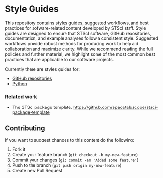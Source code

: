 # Style Guides

This repository contains styles guides, suggested workflows, and best practices for sofware-related content developed by STScI staff. Style guides are designed to ensure that STScI software, GitHub repositories, documentation, and example analyses follow a consistent style. Suggested workflows provide robust methods for producing work to help aid collaboration and maximize clarity. While we recommend reading the full policies and further material, we highlight some of the most common best practices that are applicable to our software projects.  

Currently there are styles guides for:

- [GitHub repositories](guides/github-repositories.md)
- [Python](guides/python.md)

### Related work

- The STScI package template: https://github.com/spacetelescope/stsci-package-template

## Contributing

If you want to suggest changes to this content do the following:

1. Fork it
2. Create your feature branch (`git checkout -b my-new-feature`)
3. Commit your changes (`git commit -am 'Added some feature'`)
4. Push to the branch (`git push origin my-new-feature`)
5. Create new Pull Request

